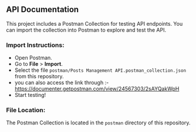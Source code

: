 ## API Documentation
This project includes a Postman Collection for testing API endpoints. You can import the collection into Postman to explore and test the API.

### Import Instructions:
- Open Postman.
- Go to **File** > **Import**.
- Select the file `postman/Posts Management API.postman_collection.json` from this repository.
- you can also access the link through :- https://documenter.getpostman.com/view/24567303/2sAYQakWpH
- Start testing!

### File Location:
The Postman Collection is located in the `postman` directory of this repository.
